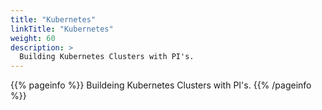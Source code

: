 ```yaml
---
title: "Kubernetes"
linkTitle: "Kubernetes"
weight: 60
description: >
  Building Kubernetes Clusters with PI's.
---
```


{{% pageinfo %}}
Buildeing Kubernetes Clusters with PI's.
{{% /pageinfo %}}


